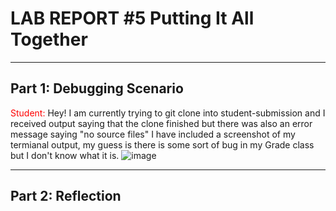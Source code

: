# LAB REPORT #5 Putting It All Together
---
## Part 1: Debugging Scenario

<span style="color:red">Student:</span> Hey! I am currently trying to git clone into student-submission and I received output saying that
the clone finished but there was also an error message saying "no source files" I have included a screenshot
of my termianal output, my guess is there is some sort of bug in my Grade class but I don't know what it is.
![image](https://github.com/anaisgg23/cse15l-lab-reports/assets/156368955/be3bfd60-4bb7-42cd-8117-b677083535d1)


---
## Part 2: Reflection
